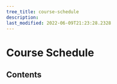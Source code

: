 ```yaml
---
tree_title: course-schedule
description: 
last_modified: 2022-06-09T21:23:28.2328
---
```


# Course Schedule

## Contents
